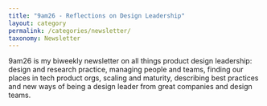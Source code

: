 ```yaml
---
title: "9am26 - Reflections on Design Leadership"
layout: category
permalink: /categories/newsletter/
taxonomy: Newsletter
---
```


9am26 is my biweekly newsletter on all things product design leadership: design and research practice, managing people and teams, finding our places in tech product orgs, scaling and maturity, describing best practices and new ways of being a design leader from great companies and design teams.
